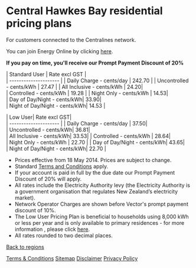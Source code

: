 # Central Hawkes Bay residential pricing plans
For customers connected to the Centralines network.


You can join Energy Online by clicking [here](http://www.energyonline.co.nz/Default.aspx?tabid=98).

**If you pay on time, you'll receive our Prompt Payment Discount of 20%**


| Standard User	| Rate excl GST	|  
| --------------------- | 
| Daily Charge - cents/day	| 242.70	| 
| Uncontrolled - cents/kWh	| 27.47	| 
| All Inclusive - cents/kWh	| 24.20| 	
| Controlled - cents/kWh	| 19.28	| 
| Night Only - cents/kWh	| 14.53| 	
| Day of Day/Night - cents/kWh| 	33.90| 	
| Night of Day/Night - cents/kWh| 	14.53	|  
 

| Low User| 	Rate excl GST| 	 
| --------------------- | 
| Daily Charge - cents/day	| 37.50| 	
| Uncontrolled - cents/kWh| 	36.81| 	
| All Inclusive - cents/kWh| 	33.53| 
| Controlled - cents/kWh	| 28.64| 	
| Night Only - cents/kWh	| 22.70	| 
| Day of Day/Night - cents/kWh| 	43.65| 	
| Night of Day/Night - cents/kWh| 	22.70	| 

- Prices effective from 18 May 2014. Prices are subject to change.
- Standard [Terms and Conditions](http://www.energyonline.co.nz/Default.aspx?tabid=169) apply.
- If your account is paid in full by the due date our Prompt Payment Discount of 20% will apply.
- All rates include the Electricity Authority levy (the Electricity Authority is a government organisation that regulates New Zealand’s electricity market).
- Network Operator Charges are shown before Vector's prompt payment discount of 10%.
- The Low User Pricing Plan is beneficial to households using 8,000 kWh or less per year and is only available to primary residences - for more information , please click [here](http://www.energyonline.co.nz/Default.aspx?tabid=148).
- All rates rounded to two decimal places.


[Back to regions](http://www.energyonline.co.nz/residential/pricing_plans/residential_electricity_pricing_plans)

[Terms & Conditions](http://www.energyonline.co.nz/terms)
[Sitemap](http://www.energyonline.co.nz/home/site_map)
[Disclaimer](http://www.energyonline.co.nz/home/site_map/disclaimer)
[Privacy Policy](http://www.energyonline.co.nz/home/site_map/privacy_policy)